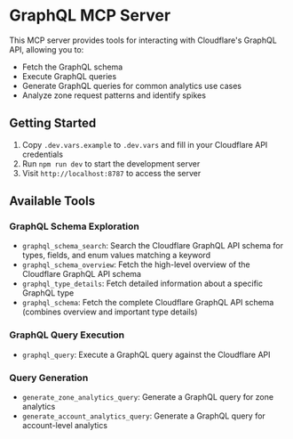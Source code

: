 # GraphQL MCP Server

This MCP server provides tools for interacting with Cloudflare's GraphQL API, allowing you to:

- Fetch the GraphQL schema
- Execute GraphQL queries
- Generate GraphQL queries for common analytics use cases
- Analyze zone request patterns and identify spikes

## Getting Started

1. Copy `.dev.vars.example` to `.dev.vars` and fill in your Cloudflare API credentials
2. Run `npm run dev` to start the development server
3. Visit `http://localhost:8787` to access the server

## Available Tools

### GraphQL Schema Exploration
- `graphql_schema_search`: Search the Cloudflare GraphQL API schema for types, fields, and enum values matching a keyword
- `graphql_schema_overview`: Fetch the high-level overview of the Cloudflare GraphQL API schema
- `graphql_type_details`: Fetch detailed information about a specific GraphQL type
- `graphql_schema`: Fetch the complete Cloudflare GraphQL API schema (combines overview and important type details)

### GraphQL Query Execution
- `graphql_query`: Execute a GraphQL query against the Cloudflare API

### Query Generation
- `generate_zone_analytics_query`: Generate a GraphQL query for zone analytics
- `generate_account_analytics_query`: Generate a GraphQL query for account-level analytics
